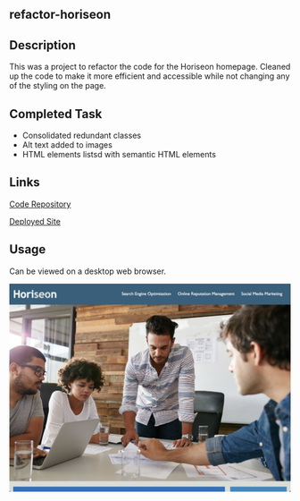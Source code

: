 ## refactor-horiseon

## Description

This was a project to refactor the code for the Horiseon homepage. Cleaned up the code to make it more efficient and accessible while not changing any of the styling on the page.

## Completed Task
* Consolidated redundant classes
* Alt text added to images
* HTML elements listsd with semantic HTML elements

## Links

[Code Repository](https://github.com/Justin-Brueske/refactor-horiseon)

[Deployed Site](https://justin-brueske.github.io/refactor-horiseon/)

## Usage

Can be viewed on a desktop web browser.

![screenshot of index.html](./assets/images/screenshot.png)

